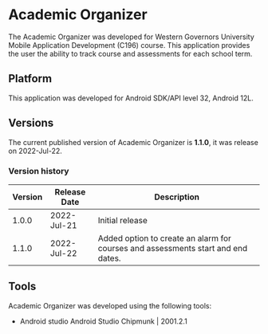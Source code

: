 # Academic Organizer
The Academic Organizer was developed for Western Governors University Mobile Application Development (C196) course. This application provides the user the ability to track course and assessments for each school term.

## Platform
This application was developed for Android SDK/API level 32, Android 12L.

## Versions
The current published version of Academic Organizer is **1.1.0**, it was release on 2022-Jul-22.

### Version history
| Version   | Release Date  | Description                                                                       |
|-----------|---------------|-----------------------------------------------------------------------------------|
| 1.0.0     | 2022-Jul-21   | Initial release                                                                   |
| 1.1.0     | 2022-Jul-22   | Added option to create an alarm for courses and assessments start and end dates.  |

## Tools
Academic Organizer was developed using the following tools:
- Android studio Android Studio Chipmunk | 2001.2.1